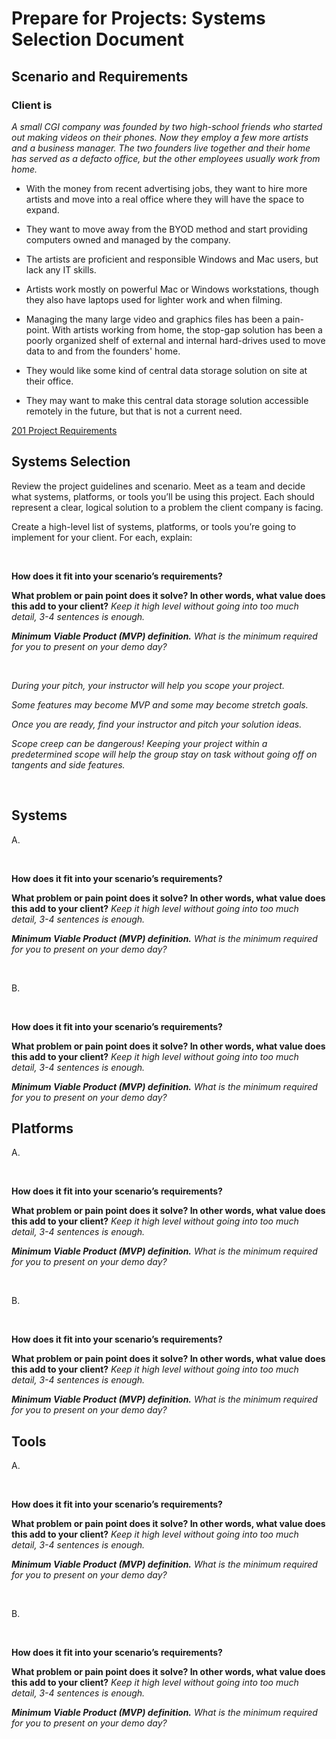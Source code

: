 # Prepare for Projects: Systems Selection Document

## Scenario and Requirements

### Client is

*A small CGI company was founded by two high-school friends who started out making videos on their phones. Now they employ a few more artists and a business manager. The two founders live together and their home has served as a defacto office, but the other employees usually work from home.*

* With the money from recent advertising jobs, they want to hire more artists and move into a real office where they will have the space to
  expand.

* They want to move away from the BYOD method and start providing computers owned and managed by the company.

* The artists are proficient and responsible Windows and Mac users, but lack any IT skills.

* Artists work mostly on powerful Mac or Windows workstations, though they also have laptops used for lighter work
  and when filming.

* Managing the many large video and graphics files has been a pain-point. With artists working from home, the
  stop-gap solution has been a poorly organized shelf of external and internal hard-drives used to move data to and
  from the founders' home.

* They would like some kind of central data storage solution on site at their office.

* They may want to make this central data storage solution accessible remotely in the future, but that is not a current need.

[201 Project Requirements](https://codefellows.github.io/seattle-ops-201d8/class-15/project-requirements.html)

## Systems Selection

Review the project guidelines and scenario. Meet as a team and decide what systems, platforms, or tools you’ll be using this project. Each should represent a clear, logical solution to a problem the client company is facing.

Create a high-level list of systems, platforms, or tools you’re going to implement for your client. For each, explain:

<br>

**How does it fit into your scenario’s requirements?**

**What problem or pain point does it solve? In other words, what value does this add to your client?**
  *Keep it high level without going into too much detail, 3-4 sentences is enough.*

***Minimum Viable Product (MVP) definition.***
  *What is the minimum required for you to present on your demo day?*

<br>

*During your pitch, your instructor will help you scope your project.*

*Some features may become MVP and some may become stretch goals.*

*Once you are ready, find your instructor and pitch your solution ideas.*

*Scope creep can be dangerous! Keeping your project within a predetermined scope will help the group stay on task without going off on tangents and side features.*

<br>

## Systems

A.

<br>

**How does it fit into your scenario’s requirements?**

**What problem or pain point does it solve? In other words, what value does this add to your client?**
  *Keep it high level without going into too much detail, 3-4 sentences is enough.*

***Minimum Viable Product (MVP) definition.***
  *What is the minimum required for you to present on your demo day?*

<br>

B.

<br>

**How does it fit into your scenario’s requirements?**

**What problem or pain point does it solve? In other words, what value does this add to your client?**
  *Keep it high level without going into too much detail, 3-4 sentences is enough.*

***Minimum Viable Product (MVP) definition.***
  *What is the minimum required for you to present on your demo day?*

## Platforms

A.

<br>

**How does it fit into your scenario’s requirements?**

**What problem or pain point does it solve? In other words, what value does this add to your client?**
  *Keep it high level without going into too much detail, 3-4 sentences is enough.*

***Minimum Viable Product (MVP) definition.***
  *What is the minimum required for you to present on your demo day?*

<br>

B.

<br>

**How does it fit into your scenario’s requirements?**

**What problem or pain point does it solve? In other words, what value does this add to your client?**
  *Keep it high level without going into too much detail, 3-4 sentences is enough.*

***Minimum Viable Product (MVP) definition.***
  *What is the minimum required for you to present on your demo day?*

## Tools

A.

<br>

**How does it fit into your scenario’s requirements?**

**What problem or pain point does it solve? In other words, what value does this add to your client?**
  *Keep it high level without going into too much detail, 3-4 sentences is enough.*

***Minimum Viable Product (MVP) definition.***
  *What is the minimum required for you to present on your demo day?*

<br>

B.

<br>

**How does it fit into your scenario’s requirements?**

**What problem or pain point does it solve? In other words, what value does this add to your client?**
  *Keep it high level without going into too much detail, 3-4 sentences is enough.*

***Minimum Viable Product (MVP) definition.***
  *What is the minimum required for you to present on your demo day?*
